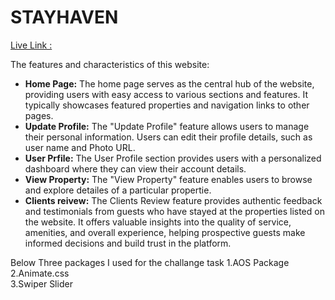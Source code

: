 # STAYHAVEN
[Live Link : ](https://stayhaven-46f82.web.app/)

The features and characteristics of this website:

* **Home Page:** The home page serves as the central hub of the website, providing users with easy access to various sections and features. It typically showcases featured properties and navigation links to other pages.</li>
* **Update Profile:** The "Update Profile" feature allows users to manage their personal information. Users can edit their profile details, such as user name and Photo URL.</li>
* **User Prfile:** The User Profile section provides users with a personalized dashboard where they can view their account details.</li>
* **View Property:** The "View Property" feature enables users to browse and explore detailes of a particular propertie.</li>
* **Clients reivew:** The Clients Review feature provides authentic feedback and testimonials from guests who have stayed at the properties listed on the website. It offers valuable insights into the quality of service, amenities, and overall experience, helping prospective guests make informed decisions and build trust in the platform.</li>


Below Three packages I used for the challange task
1.AOS Package </br>
2.Animate.css </br>
3.Swiper Slider
 
 
